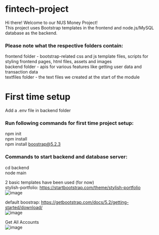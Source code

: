 # fintech-project
Hi there! Welcome to our NUS Money Project!<br />
This project uses Bootstrap templates in the frontend and node.js/MySQL database as the backend.

### Please note what the respective folders contain:<br />
frontend folder - bootstrap-related css and js template files, scripts for styling frontend pages, html files, assets and images<br />
backend folder - apis for various features like getting user data and transaction data<br />
textfiles folder - the text files we created at the start of the module

# First time setup
Add a .env file in backend folder

### Run following commands for first time project setup:<br />
npm init<br />
npm install <br />
npm install boostrap@5.2.3

### Commands to start backend and database server:<br />
cd backend<br />
node main<br />


2 basic templates have been used (for now)<br />
stylish-portfolio: https://startbootstrap.com/theme/stylish-portfolio<br />
![image](https://github.com/case141/fintech-project/assets/7495242/cddca837-3f7b-4383-bacb-88fc274f1cfc)

default boostrap: https://getbootstrap.com/docs/5.2/getting-started/download/<br />
![image](https://github.com/case141/fintech-project/assets/7495242/beea48c0-8ff7-45c9-b55c-befeece1b272)

Get All Accounts<br />
![image](https://github.com/case141/fintech-project/assets/7495242/54493ecf-240b-4bcd-ab4a-96e99ae264b5)
